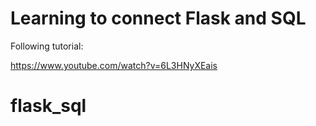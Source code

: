 # Learning to connect Flask and SQL

Following tutorial:

https://www.youtube.com/watch?v=6L3HNyXEais
# flask_sql
